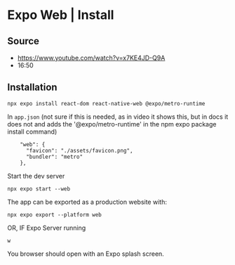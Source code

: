 # Expo Web | Install

## Source

- https://www.youtube.com/watch?v=x7KE4JD-Q9A
- 16:50

## Installation

```
npx expo install react-dom react-native-web @expo/metro-runtime
```

In `app.json` (not sure if this is needed, as in video it shows this, but in docs it does not and adds the '@expo/metro-runtime' in the npm expo package install command)

```
    "web": {
      "favicon": "./assets/favicon.png",
      "bundler": "metro"
    },
```

Start the dev server

```
npx expo start --web
```

The app can be exported as a production website with:

```
npx expo export --platform web
```

OR, IF Expo Server running

```
w
```

You browser should open with an Expo splash screen.